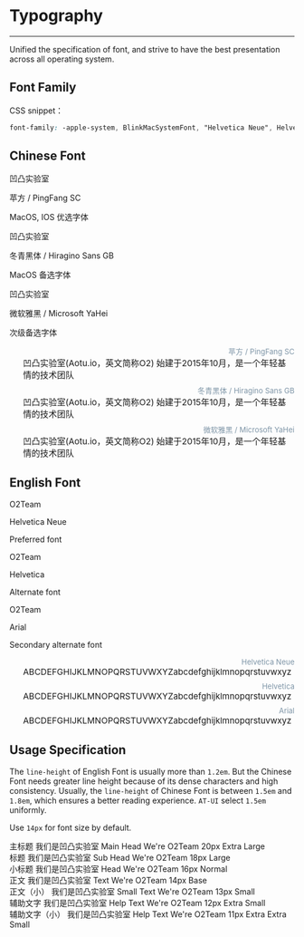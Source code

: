 # Typography

----

Unified the specification of font, and strive to have the best presentation across all operating system.

## Font Family

CSS snippet：

```css
font-family: -apple-system, BlinkMacSystemFont, "Helvetica Neue", Helvetica, "PingFang SC", "Hiragino Sans GB", "Microsoft YaHei", "微软雅黑", Arial, sans-serif;
```

## Chinese Font

<div class="row">
  <div class="at-component__container col-sm-24 col-md-8">
    <div class="at-component-typo typo-pingfang">
      <div class="at-component-typo__show">凹凸实验室</div>
      <div class="at-component-typo__detail">
        <p>苹方 / PingFang SC</p>
        <p class="note">MacOS, IOS 优选字体</p>
      </div>
    </div>
  </div>

  <div class="at-component__container col-sm-24 col-md-8">
    <div class="at-component-typo typo-dongqing">
      <div class="at-component-typo__show">凹凸实验室</div>
      <div class="at-component-typo__detail">
        <p>冬青黑体 / Hiragino Sans GB</p>
        <p class="note">MacOS 备选字体</p>
      </div>
    </div>
  </div>

  <div class="at-component__container col-sm-24 col-md-8">
    <div class="at-component-typo typo-yahei">
      <div class="at-component-typo__show">凹凸实验室</div>
      <div class="at-component-typo__detail">
        <p>微软雅黑 / Microsoft YaHei</p>
        <p class="note">次级备选字体</p>
      </div>
    </div>
  </div>
</div>

<div class="type-demo-container">
  <div class="row flex-middle typo-pingfang">
    <div class="col-md-5 type">苹方 / PingFang SC</div>
    <div class=" content">凹凸实验室(Aotu.io，英文简称O2) 始建于2015年10月，是一个年轻基情的技术团队</div>
  </div>
  <div class="row flex-middle typo-dongqing">
    <div class="col-md-5 type">冬青黑体 / Hiragino Sans GB</div>
    <div class=" content">凹凸实验室(Aotu.io，英文简称O2) 始建于2015年10月，是一个年轻基情的技术团队</div>
  </div>
  <div class="row flex-middle typo-yahei">
    <div class="col-md-5 type">微软雅黑 / Microsoft YaHei</div>
    <div class=" content">凹凸实验室(Aotu.io，英文简称O2) 始建于2015年10月，是一个年轻基情的技术团队</div>
  </div>
</div>

## English Font

<div class="row">
  <div class="at-component__container col-sm-24 col-md-8">
    <div class="at-component-typo typo-helvetica-neue">
      <div class="at-component-typo__show">O2Team</div>
      <div class="at-component-typo__detail">
        <p>Helvetica Neue</p>
        <p class="note">Preferred font</p>
      </div>
    </div>
  </div>

  <div class="at-component__container col-sm-24 col-md-8">
    <div class="at-component-typo typo-helvetica">
      <div class="at-component-typo__show">O2Team</div>
      <div class="at-component-typo__detail">
        <p>Helvetica</p>
        <p class="note">Alternate font</p>
      </div>
    </div>
  </div>

  <div class="at-component__container col-sm-24 col-md-8">
    <div class="at-component-typo typo-arial">
      <div class="at-component-typo__show">O2Team</div>
      <div class="at-component-typo__detail">
        <p>Arial</p>
        <p class="note">Secondary alternate font</p>
      </div>
    </div>
  </div>
</div>

<div class="type-demo-container">
  <div class="row flex-middle typo-helvetica-neue">
    <div class="col-md-5 type">Helvetica Neue</div>
    <div class="col-md-12 content">ABCDEFGHIJKLMNOPQRSTUVWXYZabcdefghijklmnopqrstuvwxyz</div>
  </div>
  <div class="row flex-middle typo-helvetica">
    <div class="col-md-5 type">Helvetica</div>
    <div class="col-md-12 content">ABCDEFGHIJKLMNOPQRSTUVWXYZabcdefghijklmnopqrstuvwxyz</div>
  </div>
  <div class="row flex-middle typo-arial">
    <div class="col-md-5 type">Arial</div>
    <div class="col-md-12 content">ABCDEFGHIJKLMNOPQRSTUVWXYZabcdefghijklmnopqrstuvwxyz</div>
  </div>
</div>

## Usage Specification

The `line-height` of English Font is usually more than `1.2em`. But the Chinese Font needs greater line height because of its dense characters and high consistency. Usually, the `line-height` of Chinese Font is between `1.5em` and `1.8em`, which ensures a better reading experience. `AT-UI` select `1.5em` uniformly.

Use `14px` for font size by default.

<div class="at-component__container">
  <div class="at-component-typo-list">
    <div class="at-component-typo-list__item text-larger row flex-middle">
      <span class="label col-md-4">主标题</span>
      <span class="col-md-6">我们是凹凸实验室</span>
      <span class="label col-md-4">Main Head</span>
      <span class="col-md-6">We're O2Team</span>
      <span class="note col-md-4">20px Extra Large</span>
    </div>
    <div class="at-component-typo-list__item text-large row flex-middle">
      <span class="label col-md-4">标题</span>
      <span class="col-md-6">我们是凹凸实验室</span>
      <span class="label col-md-4">Sub Head</span>
      <span class="col-md-6">We're O2Team</span>
      <span class="note col-md-4">18px Large</span>
    </div>
    <div class="at-component-typo-list__item text-normal row flex-middle">
      <span class="label col-md-4">小标题</span>
      <span class="col-md-6">我们是凹凸实验室</span>
      <span class="label col-md-4">Head</span>
      <span class="col-md-6">We're O2Team</span>
      <span class="note col-md-4">16px Normal</span>
    </div>
    <div class="at-component-typo-list__item text-base row flex-middle">
      <span class="label col-md-4">正文</span>
      <span class="col-md-6">我们是凹凸实验室</span>
      <span class="label col-md-4">Text</span>
      <span class="col-md-6">We're O2Team</span>
      <span class="note col-md-4">14px Base</span>
    </div>
    <div class="at-component-typo-list__item text-small row flex-middle">
      <span class="label col-md-4">正文（小）</span>
      <span class="col-md-6">我们是凹凸实验室</span>
      <span class="label col-md-4">Small Text</span>
      <span class="col-md-6">We're O2Team</span>
      <span class="note col-md-4">13px Small</span>
    </div>
    <div class="at-component-typo-list__item text-smaller row flex-middle">
      <span class="label col-md-4">辅助文字</span>
      <span class="col-md-6">我们是凹凸实验室</span>
      <span class="label col-md-4">Help Text</span>
      <span class="col-md-6">We're O2Team</span>
      <span class="note col-md-4">12px Extra Small</span>
    </div>
    <div class="at-component-typo-list__item text-smallest row flex-middle">
      <span class="label col-md-4">辅助文字（小）</span>
      <span class="col-md-6">我们是凹凸实验室</span>
      <span class="label col-md-4">Help Text</span>
      <span class="col-md-6">We're O2Team</span>
      <span class="note col-md-4">11px Extra Extra Small</span>
    </div>
  </div>
</div>

<style lang="scss" scoped>
  .type-demo-container {
    .row {
      margin-top: 8px;
      margin-bottom: 8px;
    }
    .type {
      color: #7E95A7;
      font-size: 13px;
      text-align: right;
    }
    .content {
      font-size: 15px;
      padding-left: 24px;
    }
  }
</style>
